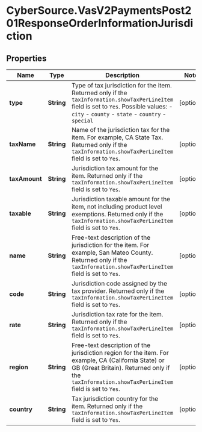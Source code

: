 # CyberSource.VasV2PaymentsPost201ResponseOrderInformationJurisdiction

## Properties
Name | Type | Description | Notes
------------ | ------------- | ------------- | -------------
**type** | **String** | Type of tax jurisdiction for the item. Returned only if the `taxInformation.showTaxPerLineItem` field is set to `Yes`.  Possible values: - `city` - `county` - `state` - `country` - `special`  | [optional] 
**taxName** | **String** | Name of the jurisdiction tax for the item. For example, CA State Tax. Returned only if the `taxInformation.showTaxPerLineItem` field is set to `Yes`.  | [optional] 
**taxAmount** | **String** | Jurisdiction tax amount for the item. Returned only if the `taxInformation.showTaxPerLineItem` field is set to `Yes`.  | [optional] 
**taxable** | **String** | Jurisdiction taxable amount for the item, not including product level exemptions. Returned only if the `taxInformation.showTaxPerLineItem` field is set to `Yes`.  | [optional] 
**name** | **String** | Free-text description of the jurisdiction for the item. For example, San Mateo County. Returned only if the `taxInformation.showTaxPerLineItem` field is set to `Yes`.  | [optional] 
**code** | **String** | Jurisdiction code assigned by the tax provider. Returned only if the `taxInformation.showTaxPerLineItem` field is set to `Yes`.  | [optional] 
**rate** | **String** | Jurisdiction tax rate for the item. Returned only if the `taxInformation.showTaxPerLineItem` field is set to `Yes`.  | [optional] 
**region** | **String** | Free-text description of the jurisdiction region for the item. For example, CA (California State) or GB (Great Britain). Returned only if the `taxInformation.showTaxPerLineItem` field is set to `Yes`.  | [optional] 
**country** | **String** | Tax jurisdiction country for the item. Returned only if the `taxInformation.showTaxPerLineItem` field is set to `Yes`.  | [optional] 


